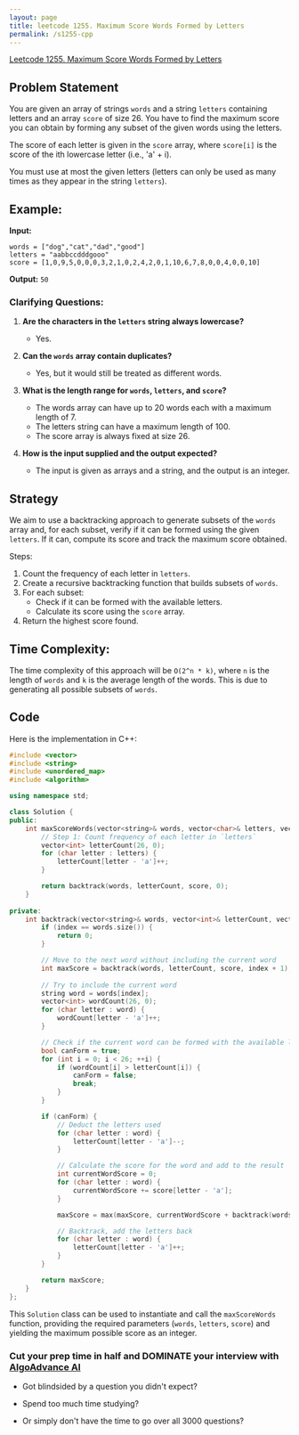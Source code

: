 ```yaml
---
layout: page
title: leetcode 1255. Maximum Score Words Formed by Letters
permalink: /s1255-cpp
---
```

[Leetcode 1255. Maximum Score Words Formed by Letters](https://algoadvance.github.io/algoadvance/l1255)
## Problem Statement

You are given an array of strings `words` and a string `letters` containing letters and an array `score` of size 26. You have to find the maximum score you can obtain by forming any subset of the given words using the letters.

The score of each letter is given in the `score` array, where `score[i]` is the score of the ith lowercase letter (i.e., 'a' + i).

You must use at most the given letters (letters can only be used as many times as they appear in the string `letters`).

## Example:

**Input:**
```
words = ["dog","cat","dad","good"]
letters = "aabbccdddgooo"
score = [1,0,9,5,0,0,0,3,2,1,0,2,4,2,0,1,10,6,7,8,0,0,4,0,0,10]
```
**Output:** `50`

### Clarifying Questions:

1. **Are the characters in the `letters` string always lowercase?**
   - Yes.

2. **Can the `words` array contain duplicates?**
   - Yes, but it would still be treated as different words.

3. **What is the length range for `words`, `letters`, and `score`?**
   - The words array can have up to 20 words each with a maximum length of 7.
   - The letters string can have a maximum length of 100.
   - The score array is always fixed at size 26.

4. **How is the input supplied and the output expected?**
   - The input is given as arrays and a string, and the output is an integer.

## Strategy

We aim to use a backtracking approach to generate subsets of the `words` array and, for each subset, verify if it can be formed using the given `letters`. If it can, compute its score and track the maximum score obtained.

Steps:
1. Count the frequency of each letter in `letters`.
2. Create a recursive backtracking function that builds subsets of `words`.
3. For each subset:
    - Check if it can be formed with the available letters.
    - Calculate its score using the `score` array.
4. Return the highest score found.

## Time Complexity:
The time complexity of this approach will be `O(2^n * k)`, where `n` is the length of `words` and `k` is the average length of the words. This is due to generating all possible subsets of `words`.

## Code

Here is the implementation in C++:

```cpp
#include <vector>
#include <string>
#include <unordered_map>
#include <algorithm>

using namespace std;

class Solution {
public:
    int maxScoreWords(vector<string>& words, vector<char>& letters, vector<int>& score) {
        // Step 1: Count frequency of each letter in `letters`
        vector<int> letterCount(26, 0);
        for (char letter : letters) {
            letterCount[letter - 'a']++;
        }

        return backtrack(words, letterCount, score, 0);
    }
    
private:
    int backtrack(vector<string>& words, vector<int>& letterCount, vector<int>& score, int index) {
        if (index == words.size()) {
            return 0;
        }

        // Move to the next word without including the current word
        int maxScore = backtrack(words, letterCount, score, index + 1);
        
        // Try to include the current word
        string word = words[index];
        vector<int> wordCount(26, 0);
        for (char letter : word) {
            wordCount[letter - 'a']++;
        }

        // Check if the current word can be formed with the available letters
        bool canForm = true;
        for (int i = 0; i < 26; ++i) {
            if (wordCount[i] > letterCount[i]) {
                canForm = false;
                break;
            }
        }

        if (canForm) {
            // Deduct the letters used
            for (char letter : word) {
                letterCount[letter - 'a']--;
            }

            // Calculate the score for the word and add to the result
            int currentWordScore = 0;
            for (char letter : word) {
                currentWordScore += score[letter - 'a'];
            }

            maxScore = max(maxScore, currentWordScore + backtrack(words, letterCount, score, index + 1));

            // Backtrack, add the letters back
            for (char letter : word) {
                letterCount[letter - 'a']++;
            }
        }

        return maxScore;
    }
};
```

This `Solution` class can be used to instantiate and call the `maxScoreWords` function, providing the required parameters (`words`, `letters`, `score`) and yielding the maximum possible score as an integer.


### Cut your prep time in half and DOMINATE your interview with [AlgoAdvance AI](https://algoAdvance.com)

- Got blindsided by a question you didn't expect?

- Spend too much time studying?

- Or simply don't have the time to go over all 3000 questions?

